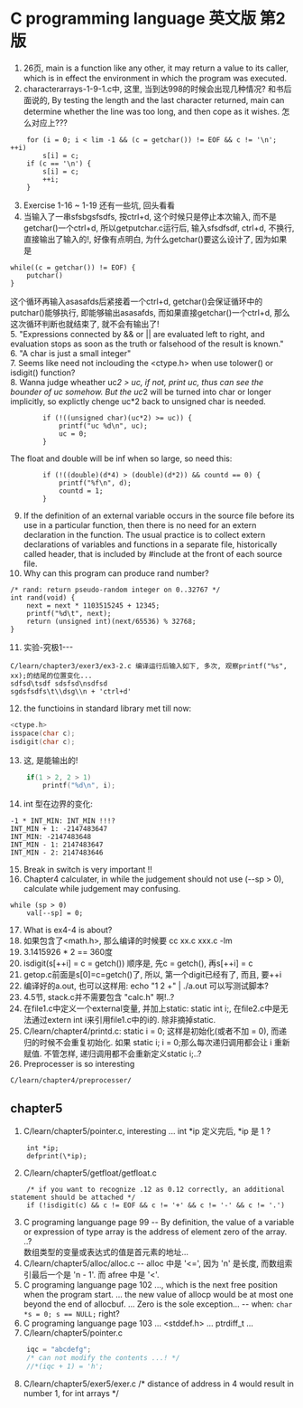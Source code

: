 
# C programming language 英文版 第2版

1. 26页, main is a function like any other, it may return a value to its caller, which is in effect the environment in which the program was executed.  
2. characterarrays-1-9-1.c中, 这里, 当到达998的时候会出现几种情况? 和书后面说的, By testing the length and the last character returned, main can determine whether the line was too long, and then cope as it wishes. 怎么对应上???
```
    for (i = 0; i < lim -1 && (c = getchar()) != EOF && c != '\n'; ++i)
        s[i] = c;
    if (c == '\n') {
        s[i] = c;
        ++i;
    }
```
3. Exercise 1-16 ~ 1-19 还有一些坑, 回头看看  
4. 当输入了一串sfsbgsfsdfs, 按ctrl+d, 这个时候只是停止本次输入, 而不是getchar()一个ctrl+d, 所以getputchar.c运行后, 输入sfsdfsdf, ctrl+d, 不换行, 直接输出了输入的!, 好像有点明白, 为什么getchar()要这么设计了, 因为如果是
```
while((c = getchar()) != EOF) {
	putchar()
}
```
这个循环再输入asasafds后紧接着一个ctrl+d, getchar()会保证循环中的putchar()能够执行, 即能够输出asasafds, 而如果直接getchar()一个ctrl+d, 那么这次循环判断也就结束了, 就不会有输出了!  
5. "Expressions connected by && or || are evaluated left to right, and evaluation stops as soon as the truth or falsehood of the result is known."  
6. "A char is just a small integer"  
7. Seems like need not inclouding the <ctype.h> when use tolower() or isdigit() function?  
8. Wanna judge wheather uc*2 > uc, if not, print uc, thus can see the bounder of uc somehow. But the uc*2 will be turned into char or longer implicitly, so explictly chenge uc*2 back to unsigned char is needed.
```
        if (!((unsigned char)(uc*2) >= uc)) {
            printf("uc %d\n", uc);
            uc = 0;
        }
```
The float and double will be inf when so large, so need this:
```
        if (!((double)(d*4) > (double)(d*2)) && countd == 0) {
            printf("%f\n", d);
            countd = 1;
        }
```
9. If the definition of an external variable occurs in the source file before its use in a particular function, then there is no need for an extern declaration in the function. The usual practice is to collect extern declarations of variables and functions in a separate file, historically called header, that is included by #include at the front of each source file.  
10. Why can this program can produce rand number?  
```
/* rand: return pseudo-random integer on 0..32767 */
int rand(void) {
    next = next * 1103515245 + 12345;
    printf("%d\t", next);
    return (unsigned int)(next/65536) % 32768;
}
```
11. 实验-究极1---
```
C/learn/chapter3/exer3/ex3-2.c 编译运行后输入如下, 多次, 观察printf("%s", xx);的结尾的位置变化...
sdfsd\tsdf sdsfsd\nsdfsd
sgdsfsdfs\t\\dsg\\n + 'ctrl+d'
```
12. the functioins in standard library met till now:
```C
<ctype.h>
isspace(char c);
isdigit(char c);
```
13. 这, 是能输出的!  
```C
	if(1 > 2, 2 > 1)
		printf("%d\n", i);
```
14. int 型在边界的变化:
```
-1 * INT_MIN: INT_MIN !!!?
INT_MIN + 1: -2147483647
INT_MIN: -2147483648
INT_MIN - 1: 2147483647
INT_MIN - 2: 2147483646

```
15. Break in switch is very important !!
16. Chapter4 calculater, in while the judgement should not use (--sp > 0), calculate while judgement may confusing.
```
while (sp > 0)
	val[--sp] = 0;
```
17. What is ex4-4 is about?  
18. 如果包含了<math.h>, 那么编译的时候要 cc xx.c xxx.c -lm  
19. 3.1415926 * 2 == 360度
20. isdigit(s[++i] = c = getch()) 顺序是, 先c = getch(), 再s[++i] = c  
21. getop.c前面是s[0]=c=getch()了, 所以, 第一个digit已经有了, 而且, 要++i  
22. 编译好的a.out, 也可以这样用: echo "1 2 +" | ./a.out  可以写测试脚本?  
23. 4.5节, stack.c并不需要包含 "calc.h" 啊!..?  
24. 在file1.c中定义一个external变量, 并加上static: static int i;, 在file2.c中是无法通过extern int i来引用file1.c中的i的. 除非摘掉static.  
25. C/learn/chapter4/printd.c: static i = 0; 这样是初始化(或者不加 = 0), 而递归的时候不会重复初始化. 如果 static i; i = 0;那么每次递归调用都会让 i 重新赋值. 不管怎样, 递归调用都不会重新定义static i;..?  
26. Preprocesser is so interesting
```
C/learn/chapter4/preprocesser/
```

## chapter5
1. C/learn/chapter5/pointer.c, interesting ... int *ip 定义完后, *ip 是 1 ?
```
    int *ip;
    defprint(\*ip);
```
2. C/learn/chapter5/getfloat/getfloat.c
```
    /* if you want to recognize .12 as 0.12 correctly, an additional statement should be attached */
    if (!isdigit(c) && c != EOF && c != '+' && c != '-' && c != '.')

```
3. C programing languange page 99 -- By definition, the value of a variable or expression of type array is the address of element zero of the array. ..?  
数组类型的变量或表达式的值是首元素的地址...
4. C/learn/chapter5/alloc/alloc.c -- alloc 中是 '<=', 因为 'n' 是长度, 而数组索引最后一个是 'n - 1'. 而 afree 中是 '<'.  
5. C programing languange page 102 ..., which is the next free position when the program start. ... the new value of allocp would be at most one beyond the end of allocbuf. ... Zero is the sole exception... -- when: `char *s = 0; s == NULL;` right?  
6. C programing languange page 103 ... <stddef.h> ... ptrdiff_t ...
7. C/learn/chapter5/pointer.c 
```C
    iqc = "abcdefg";
    /* can not modify the contents ...! */
    //*(iqc + 1) = 'h';
```
8. C/learn/chapter5/exer5/exer.c /* distance of address in 4 would result in number 1, for int arrays */
